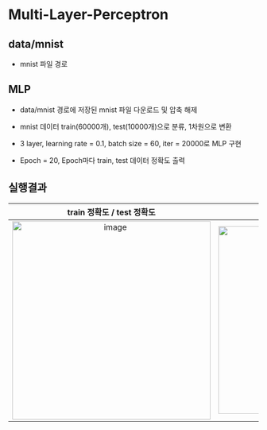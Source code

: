 # Multi-Layer-Perceptron

## data/mnist
  
  * mnist 파일 경로

## MLP

  * data/mnist 경로에 저장된 mnist 파일 다운로드 및 압축 해제

  * mnist 데이터 train(60000개), test(10000개)으로 분류, 1차원으로 변환

  * 3 layer, learning rate = 0.1, batch size = 60, iter = 20000로 MLP 구현

  * Epoch = 20, Epoch마다 train, test 데이터 정확도 출력
 
## 실행결과
| train 정확도 / test 정확도 | 그래프 |
|:------:|:---:|
|<img width="399" alt="image" src="https://user-images.githubusercontent.com/70627982/155875634-da3712d6-b902-4e98-8e8e-83ca44b1753d.png">|<img width="378" alt="image" src="https://user-images.githubusercontent.com/70627982/155875658-e4165af2-19b2-412a-abc8-5b99dada9dcb.png">|

